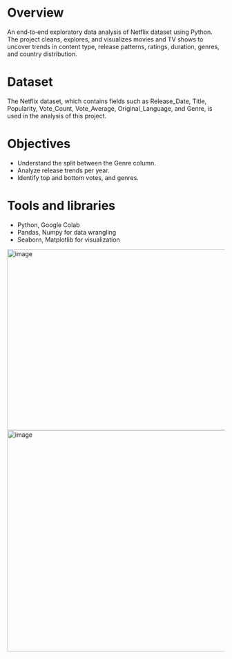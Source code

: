 # Overview
An end‑to‑end exploratory data analysis of Netflix dataset using Python. The project cleans, explores, and visualizes movies and TV shows to uncover trends in content type, release patterns, ratings, duration, genres, and country distribution.

# Dataset
The Netflix dataset, which contains fields such as Release_Date, Title, Popularity, Vote_Count, Vote_Average, Original_Language, and Genre, is used in the analysis of this project.

# Objectives
- Understand the split between the Genre column.
- Analyze release trends per year.
- Identify top and bottom votes, and genres.
  
# Tools and libraries
- Python, Google Colab
- Pandas, Numpy for data wrangling
- Seaborn, Matplotlib for visualization

<img width="569" height="418" alt="image" src="https://github.com/user-attachments/assets/2ab031cd-90a6-41a0-9b7d-71c31c850d3f" />
<img width="1637" height="512" alt="image" src="https://github.com/user-attachments/assets/c00a88ab-107b-4d0d-b0d5-774ce067e14d" />
